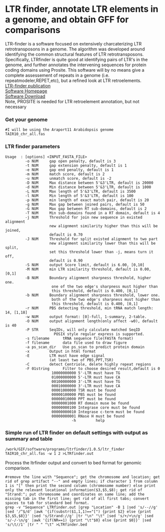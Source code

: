 # LTR finder, annotate LTR elements in a genome, and obtain GFF for comparisons

LTR-finder is a software focused on extensively charcaterizing LTR retrotransposons in a genome.  The algorithm was developed around identifying the common structural features of LTR retrotransposons.  Specifically, LTRfinder is quite good at identifying pairs of LTR's in the genome, and further annotates the intervening sequences for protein coding domains using Prosite. This software will by no means give a complete assessement of repeats in a genome (i.e. repeatmodeler,REPET,etc), but a refined look at LTR retroelements.<br/>
[LTR-finder publication](https://www.ncbi.nlm.nih.gov/pmc/articles/PMC1933203/) <br/>
[Software Homepage](http://tlife.fudan.edu.cn/ltr_finder/) <br/>
[Software Download](https://code.google.com/archive/p/ltr-finder/source) <br/>
Note, PROSITE is needed for LTR retroelement annotation, but not necessary <br/>

### Get your genome
```
#I will be using the Araport11 Arabidopsis genome
TAIR10_chr_all.fas
 ```

### LTR finder parameters
```
Usage  : [options] <INPUT_FASTA_FILE>
         -o NUM     gap open penalty, default is 3
         -t NUM     gap extension penalty, default is 1
         -e NUM     gap end penalty, default is 1
         -m NUM     match score, default is 2
         -u NUM     unmatch score, default is -2
         -D NUM     Max distance between 5'&3'LTR, default is 20000
         -d NUM     Min distance between 5'&3'LTR, default is 1000
         -L NUM     Max length of 5'&3'LTR, default is 3500
         -l NUM     Min length of 5'&3'LTR, default is 100
         -p NUM     min length of exact match pair, default is 20
         -g NUM     Max gap between joined pairs, default is 50
         -G NUM     Max gap between RT sub-domains, default is 2
         -T NUM     Min sub-domains found in a RT domain, default is 4
         -j NUM     Threshold for join new sequence in existed alignment
                    new alignment similarity higher than this will be joined,
                    default is 0.70
         -J NUM     Threshold for split existed alignment to two part
                    new alignment similarity lower than this will be split,
                    set this threshold lower than -j, means turn it off,
                    default is 0.90
         -S NUM     output Score limit, default is 6.00, [0,10]
         -M NUM     min LTR similarity threshold, default is 0.00, [0,1]
         -B NUM     Boundary alignment sharpness threshold, higher one.
                     one of the two edge's sharpness must higher than
                     this threshold, default is 0.400, [0,1]
         -b NUM     Boundary alignment sharpness threshold, lower one.
                     both of the two edge's sharpness must higher than
                     this threshold, default is 0.400, [0,1]
         -r NUM     PBS detecting threshold, min tRNA match length: 14, [1,18]
         -w NUM     output format: [0]-full, 1-summary, 2-table.
         -O NUM     output alignment length(only affect -w0), default is 40
         -P STR     SeqIDs, will only calculate matched SeqID
                      POSIX style regular express is supported.
         -s filename      tRNA sequence file(FASTA format)
         -f filename      data file used to draw figure
         -a ps_scan_dir   Use ps_scan to predict protein domain
         -x         Output in html format
         -E         LTR must have edge signal
                    (at least two of PBS,PPT,TSR)
         -C         detect Centriole, delete highly repeat regions
         -F 01string      Filter to choose desired result,default is 0
                     10000000000 5'-LTR must have TG
                     01000000000 5'-LTR must have CA
                     00100000000 3'-LTR must have TG
                     00010000000 3'-LTR must have CA
                     00001000000 TSR must be found
                     00000100000 PBS must be found
                     00000010000 PPT must be found
                     00000001000 RT domain muse be found
                     00000000100 Integrase core must be found
                     00000000010 Integrase c-term must be found
                     00000000001 RNase H must be found
                              -h         help
```

### Simple run of LTR finder on default settings with output as summary and table
```
/work/GIF/software/programs/ltrfinder/1.0.5/ltr_finder TAIR10_chr_all.fas -w 1 2 >LTRfinder.out
```
Process the ltrfinder output and convert to bed format for genomic comparison.
```
#remove the line with "Sequence"; get the chromosome and location; get rid of grep artifact "--" and empty lines; if character 1 from column 1 is "[" then print the second column (chromosome number) else print only the relevant locational information($3,$5,$8); get rid of "Strand:"; put chromosome and coordinates on same line; add the missing tab in the first line; get rid of all first tabs; convert spaces to tab for standard bed format.
grep -v "Sequence" LTRfinder.out |grep "Location" -B 1 |sed 's/--//g' |sed '/^$/d' |awk '{if(substr($1,1,1)=="[") {print $2} else {print $3,$5,$8}}' |sed 's/Strand://g' |tr "\n" "\t" |sed 's/+/+\n/g' |sed 's/-/-\n/g' |awk '{if(NR==1) {print "\t"$0} else {print $0}}' |sed 's/\t//1' |tr " " "\t" >LTRfinder.bed
```
